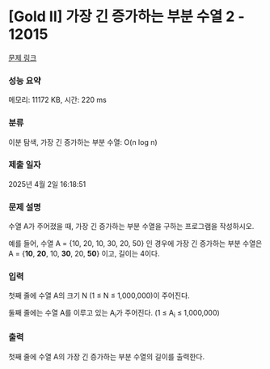 # [Gold II] 가장 긴 증가하는 부분 수열 2 - 12015 

[문제 링크](https://www.acmicpc.net/problem/12015) 

### 성능 요약

메모리: 11172 KB, 시간: 220 ms

### 분류

이분 탐색, 가장 긴 증가하는 부분 수열: O(n log n)

### 제출 일자

2025년 4월 2일 16:18:51

### 문제 설명

<p>수열 A가 주어졌을 때, 가장 긴 증가하는 부분 수열을 구하는 프로그램을 작성하시오.</p>

<p>예를 들어, 수열 A = {10, 20, 10, 30, 20, 50} 인 경우에 가장 긴 증가하는 부분 수열은 A = {<strong>10</strong>, <strong>20</strong>, 10, <strong>30</strong>, 20, <strong>50</strong>} 이고, 길이는 4이다.</p>

### 입력 

 <p>첫째 줄에 수열 A의 크기 N (1 ≤ N ≤ 1,000,000)이 주어진다.</p>

<p>둘째 줄에는 수열 A를 이루고 있는 A<sub>i</sub>가 주어진다. (1 ≤ A<sub>i</sub> ≤ 1,000,000)</p>

### 출력 

 <p>첫째 줄에 수열 A의 가장 긴 증가하는 부분 수열의 길이를 출력한다.</p>

